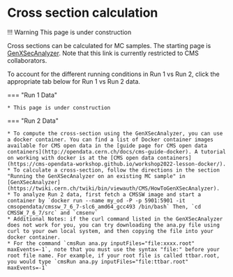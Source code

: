 # Cross section calculation

!!! Warning
    This page is under construction

Cross sections can be calculated for MC samples. The starting page is [GenXSecAnalyzer](https://twiki.cern.ch/twiki/bin/viewauth/CMS/HowToGenXSecAnalyzer). Note that this link is currently restricted to CMS collaborators.

To account for the different running conditions in Run 1 vs Run 2, click the appropriate tab below for Run 1 vs Run 2 data.

=== "Run 1 Data"

    * This page is under construction

=== "Run 2 Data"

    * To compute the cross-section using the GenXSecAnalyzer, you can use a docker container. You can find a list of Docker container images available for CMS open data in the [guide page for CMS open data containers](http://opendata.cern.ch/docs/cms-guide-docker). A tutorial on working with docker is at the [CMS open data containers](https://cms-opendata-workshop.github.io/workshop2022-lesson-docker/).
    * To calculate a cross-section, follow the directions in the section "Running the GenXSecAnalyzer on an existing MC sample" in [GenXSecAnalyzer](https://twiki.cern.ch/twiki/bin/viewauth/CMS/HowToGenXSecAnalyzer).
    * To analyze Run 2 data, first fetch a CMSSW image and start a container by `docker run --name my_od -P -p 5901:5901 -it cmsopendata/cmssw_7_6_7-slc6_amd64_gcc493 /bin/bash` Then, `cd CMSSW_7_6_7/src` and `cmsenv`
    * Additional Notes: if the curl command listed in the GenXSecAnalyzer does not work for you, you can try downloading the ana.py file using curl to your own local system, and then copying the file into your docker container.
    * For the command `cmsRun ana.py inputFiles="file:xxxx.root" maxEvents=-1`, note that you must use the syntax "file:" before your root file name. For example, if your root file is called ttbar.root, you would type `cmsRun ana.py inputFiles="file:ttbar.root" maxEvents=-1`
